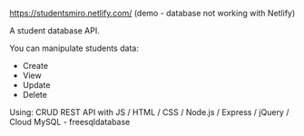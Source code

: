 https://studentsmiro.netlify.com/ (demo - database not working with Netlify)

A student database API.

You can manipulate students data: 
 - Create 
 - View
 - Update
 - Delete 

Using: CRUD REST API with JS / HTML / CSS / Node.js / Express / jQuery / Cloud MySQL - freesqldatabase
